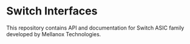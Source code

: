 Switch Interfaces
==================

This repository contains API and documentation for
Switch ASIC family developed by Mellanox Technologies.

